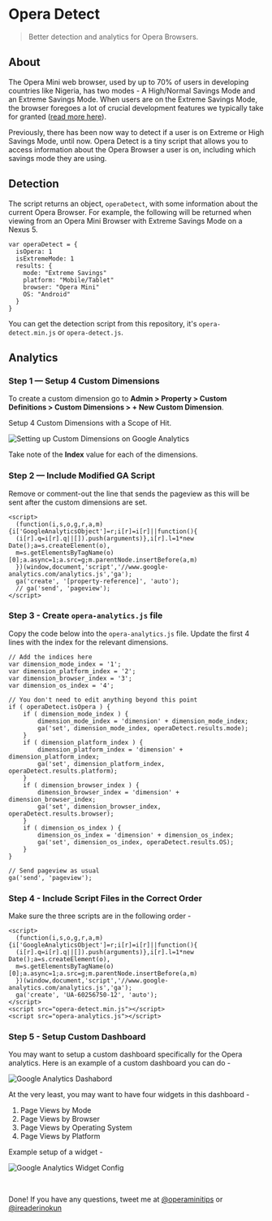 # Opera Detect

> Better detection and analytics for Opera Browsers.


## About

The Opera Mini web browser, used by up to 70% of users in developing countries like Nigeria, has two modes - A High/Normal Savings Mode and an Extreme Savings Mode. When users are on the Extreme Savings Mode, the browser foregoes a lot of crucial development features we typically take for granted ([read more here](http://operamini.tips/#/about)).

Previously, there has been now way to detect if a user is on Extreme or High Savings Mode, until now. Opera Detect is a tiny script that allows you to access information about the Opera Browser a user is on, including which savings mode they are using.


## Detection

The script returns an object, `operaDetect`, with some information about the current Opera Browser. For example, the following will be returned when viewing from an Opera Mini Browser with Extreme Savings Mode on a Nexus 5.


```
var operaDetect = {
  isOpera: 1
  isExtremeMode: 1
  results: {
    mode: "Extreme Savings"
    platform: "Mobile/Tablet"
    browser: "Opera Mini"
    OS: "Android"
  }
}
```

You can get the detection script from this repository, it's `opera-detect.min.js` or `opera-detect.js`.



## Analytics


### Step 1 — Setup 4 Custom Dimensions

To create a custom dimension go to **Admin > Property > Custom Definitions > Custom Dimensions > + New Custom Dimension**.

Setup 4 Custom Dimensions with a Scope of Hit.

![Setting up Custom Dimensions on Google Analytics](http://detect.operamini.tips/img/custom-dimensions.png)

Take note of the **Index** value for each of the dimensions.




### Step 2 — Include Modified GA Script

Remove or comment-out the line that sends the pageview as this will be sent after the custom dimensions are set. 

```
<script>
  (function(i,s,o,g,r,a,m){i['GoogleAnalyticsObject']=r;i[r]=i[r]||function(){
  (i[r].q=i[r].q||[]).push(arguments)},i[r].l=1*new Date();a=s.createElement(o),
  m=s.getElementsByTagName(o)[0];a.async=1;a.src=g;m.parentNode.insertBefore(a,m)
  })(window,document,'script','//www.google-analytics.com/analytics.js','ga');
  ga('create', '[property-reference]', 'auto');
  // ga('send', 'pageview');
</script>
```


### Step 3 - Create `opera-analytics.js` file

Copy the code below into the `opera-analytics.js` file. Update the first 4 lines with the index for the relevant dimensions. 

```
// Add the indices here
var dimension_mode_index = '1';
var dimension_platform_index = '2';
var dimension_browser_index = '3';
var dimension_os_index = '4';

// You don't need to edit anything beyond this point
if ( operaDetect.isOpera ) {
	if ( dimension_mode_index ) {
		dimension_mode_index = 'dimension' + dimension_mode_index;
		ga('set', dimension_mode_index, operaDetect.results.mode);
	}
	if ( dimension_platform_index ) {
		dimension_platform_index = 'dimension' + dimension_platform_index;
		ga('set', dimension_platform_index, operaDetect.results.platform);
	}
	if ( dimension_browser_index ) {
		dimension_browser_index = 'dimension' + dimension_browser_index;
		ga('set', dimension_browser_index, operaDetect.results.browser);
	}
	if ( dimension_os_index ) {
		dimension_os_index = 'dimension' + dimension_os_index;
		ga('set', dimension_os_index, operaDetect.results.OS);
	}
} 

// Send pageview as usual
ga('send', 'pageview');
```


### Step 4 - Include Script Files in the Correct Order

Make sure the three scripts are in the following order -

```
<script>
  (function(i,s,o,g,r,a,m){i['GoogleAnalyticsObject']=r;i[r]=i[r]||function(){
  (i[r].q=i[r].q||[]).push(arguments)},i[r].l=1*new Date();a=s.createElement(o),
  m=s.getElementsByTagName(o)[0];a.async=1;a.src=g;m.parentNode.insertBefore(a,m)
  })(window,document,'script','//www.google-analytics.com/analytics.js','ga');
  ga('create', 'UA-60256750-12', 'auto');
</script>
<script src="opera-detect.min.js"></script>
<script src="opera-analytics.js"></script>
```


### Step 5 - Setup Custom Dashboard

You may want to setup a custom dashboard specifically for the Opera analytics. Here is an example of a custom dashboard you can do - 

![Google Analytics Dashabord](http://detect.operamini.tips/img/ga-dashboard.png)

At the very least, you may want to have four widgets in this dashboard - 

1. Page Views by Mode
1. Page Views by Browser
1. Page Views by Operating System
1. Page Views by Platform

Example setup of a widget - 

![Google Analytics Widget Config](http://detect.operamini.tips/img/ga-widget.png)


&nbsp;

Done! If you have any questions, tweet me at [@operaminitips](http://twitter.com/operaminitips) or [@ireaderinokun](http://twitter.com/ireaderinokun)



